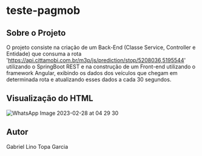 # teste-pagmob


## Sobre o Projeto

O projeto consiste na criação de um Back-End (Classe Service, Controller e Entidade) que consuma a rota 'https://api.cittamobi.com.br/m3p/js/prediction/stop/5208036,5195544' utilizando o SpringBoot REST e na construção de um Front-end utilizando o framework Angular, exibindo os dados dos veículos que chegam em determinada rota e atualizando esses dados a cada 30 segundos.


## Visualização do HTML 

![WhatsApp Image 2023-02-28 at 04 29 30](https://user-images.githubusercontent.com/75547468/221796938-2f3d7a66-0628-4c68-9991-b5a45c63d4b3.jpeg)

## Autor

Gabriel Lino Topa Garcia